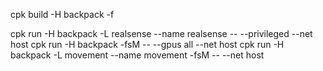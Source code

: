 cpk build -H backpack -f

cpk run -H backpack -L realsense --name realsense -- --privileged --net host
cpk run -H backpack -fsM -- --gpus all --net host
cpk run -H backpack -L movement --name movement -fsM -- --net host
